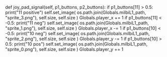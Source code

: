 def joy_pad_signal(self, p1_buttons, p2_buttons):
        if p1_buttons[11] > 0.5:
            print("11 positive")
            self.set_image(
                os.path.join(Globals.milbiL1_path, "sprite_3.png"), self.size, self.size
            )
            Globals.player_x += 1
        if p1_buttons[11] < -0.5:
            print("11 neg")
            self.set_image(
                os.path.join(Globals.milbiL1_path, "sprite_1.png"), self.size, self.size
            )
            Globals.player_x -= 1
        if p1_buttons[10] < -0.5:
            print("10 neg")
            self.set_image(
                os.path.join(Globals.milbiL1_path, "sprite_2.png"), self.size, self.size
            )
            Globals.player_y -= 1
        if p1_buttons[10] > 0.5:
            print("10 pos")
            self.set_image(
                os.path.join(Globals.milbiL1_path, "sprite_0.png"), self.size, self.size
            )
            Globals.player_y += 1
